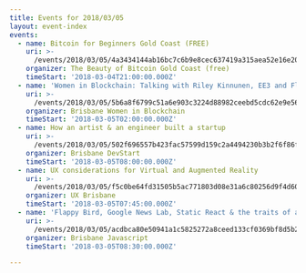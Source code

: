 ```yaml
---
title: Events for 2018/03/05
layout: event-index
events:
  - name: Bitcoin for Beginners Gold Coast (FREE)
    uri: >-
      /events/2018/03/05/4a3434144ab16bc7c6b9e8cec637419a315aea52e16e2032e99ad0ea1feb9383
    organizer: The Beauty of Bitcoin Gold Coast (free)
    timeStart: '2018-03-04T21:00:00.000Z'
  - name: 'Women in Blockchain: Talking with Riley Kinnunen, EE3 and Flux Party'
    uri: >-
      /events/2018/03/05/5b6a8f6799c51a6e903c3224d88982ceebd5cdc62e9e566484bbdf21190d0e38
    organizer: Brisbane Women in Blockchain
    timeStart: '2018-03-05T02:00:00.000Z'
  - name: How an artist & an engineer built a startup
    uri: >-
      /events/2018/03/05/502f696557b423fac57599d159c2a4494230b3b2f6f86f43faee6a3ac1fe5560
    organizer: Brisbane DevStart
    timeStart: '2018-03-05T08:00:00.000Z'
  - name: UX considerations for Virtual and Augmented Reality
    uri: >-
      /events/2018/03/05/f5c0be64fd31505b5ac771803d08e31a6c80256d9f4d60c968aa7e2c22484a45
    organizer: UX Brisbane
    timeStart: '2018-03-05T07:45:00.000Z'
  - name: 'Flappy Bird, Google News Lab, Static React & the traits of a good mentor'
    uri: >-
      /events/2018/03/05/acdbca80e50941a1c5825272a8ceed133cf0369bf8d5b2a40daa3cf4d5848e16
    organizer: Brisbane Javascript
    timeStart: '2018-03-05T08:30:00.000Z'

---
```

